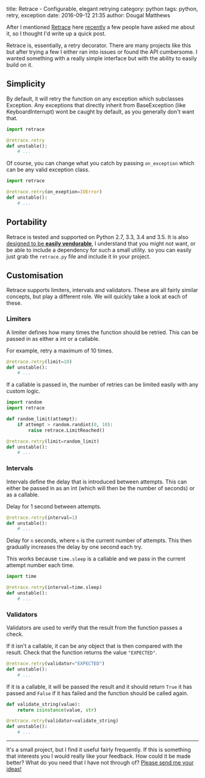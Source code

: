 title: Retrace - Configurable, elegant retrying
category: python
tags: python, retry, exception
date: 2016-09-12 21:35
author: Dougal Matthews

After I mentioned [Retrace] here [recently][pbr-post] a few people have asked me about it, so I thought I'd write up a quick post.

Retrace is, essentially, a retry decorator. There are many projects like this but after trying a few I either ran into issues or found the API cumbersome. I wanted something with a really simple interface but with the ability to easily build on it.


## Simplicity

By default, it will retry the function on any exception which subclasses Exception. Any exceptions that directly inherit from BaseException (like KeyboardInterrupt) wont be caught by default, as you generally don't want that.

```python
import retrace

@retrace.retry
def unstable():
    # ...
```

Of course, you can change what you catch by passing ``on_exception`` which can be any valid exception class.

```python
import retrace

@retrace.retry(on_exeption=IOError)
def unstable():
    # ...
```

## Portability

Retrace is tested and supported on Python 2.7, 3.3, 3.4 and 3.5. It is also [designed to be **easily vendorable**][vendorable], I understand that you might not want, or be able to include a dependency for such a small utility. so you can easily just grab the `retrace.py` file and include it in your project.


## Customisation

Retrace supports limiters, intervals and validators. These are all fairly similar concepts, but play a different role. We will quickly take a look at each of these.

### Limiters

A limiter defines how many times the function should be retried. This can be passed in as either a int or a callable.

For example, retry a maximum of 10 times.

```python
@retrace.retry(limit=10)
def unstable():
    # ...
```

If a callable is passed in, the number of retries can be limited easily with any custom logic.


```python
import random
import retrace

def random_limit(attempt):
    if attempt > random.randint(0, 10):
        raise retrace.LimitReached()

@retrace.retry(limit=random_limit)
def unstable():
    # ...
```

### Intervals

Intervals define the delay that is introduced between attempts. This can either be passed in as an int (which will then be the number of seconds) or as a callable.

Delay for 1 second between attempts.

```python
@retrace.retry(interval=1)
def unstable():
    # ...
```

Delay for `n` seconds, where `n` is the current number of attempts. This then gradually increases the delay by one second each try.

This works because `time.sleep` is a callable and we pass in the current attempt number each time.

```python
import time

@retrace.retry(interval=time.sleep)
def unstable():
    # ...
```

### Validators

Validators are used to verify that the result from the function passes a check.

If it isn't a callable, it can be any object that is then compared with the result. Check that the function returns the value `"EXPECTED"`.

```python
@retrace.retry(validator="EXPECTED")
def unstable():
    # ...
```

If it is a callable, it will be passed the result and it should return `True` it has passed and `False` if it has failed and the function should be called again.


```python
def validate_string(value):
    return isinstance(value, str)

@retrace.retry(validator=validate_string)
def unstable():
    # ...
```

---

It's a small project, but I find it useful fairly frequently. If this is something that interests you I would really like your feedback. How could it be made better? What do you need that I have not through of? [Please send me your ideas!][gh-issues]

[Retrace]: https://github.com/d0ugal/retrace
[pbr-post]: /2016/Sep/01/automate-publishing-to-pypi-with-pbr-and-travis/
[vendorable]: http://d0ugal.github.io/retrace/#vendoring
[gh-issues]: https://github.com/d0ugal/retrace/issues/new
